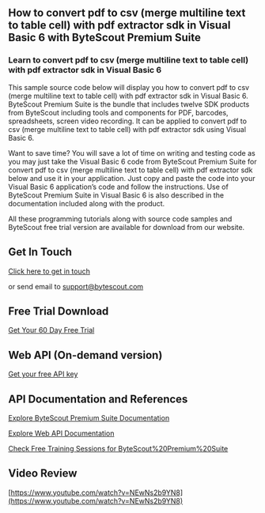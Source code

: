 ## How to convert pdf to csv (merge multiline text to table cell) with pdf extractor sdk in Visual Basic 6 with ByteScout Premium Suite

### Learn to convert pdf to csv (merge multiline text to table cell) with pdf extractor sdk in Visual Basic 6

This sample source code below will display you how to convert pdf to csv (merge multiline text to table cell) with pdf extractor sdk in Visual Basic 6. ByteScout Premium Suite is the bundle that includes twelve SDK products from ByteScout including tools and components for PDF, barcodes, spreadsheets, screen video recording. It can be applied to convert pdf to csv (merge multiline text to table cell) with pdf extractor sdk using Visual Basic 6.

Want to save time? You will save a lot of time on writing and testing code as you may just take the Visual Basic 6 code from ByteScout Premium Suite for convert pdf to csv (merge multiline text to table cell) with pdf extractor sdk below and use it in your application. Just copy and paste the code into your Visual Basic 6 application’s code and follow the instructions. Use of ByteScout Premium Suite in Visual Basic 6 is also described in the documentation included along with the product.

All these programming tutorials along with source code samples and ByteScout free trial version are available for download from our website.

## Get In Touch

[Click here to get in touch](https://bytescout.zendesk.com/hc/en-us/requests/new?subject=ByteScout%20Premium%20Suite%20Question)

or send email to [support@bytescout.com](mailto:support@bytescout.com?subject=ByteScout%20Premium%20Suite%20Question) 

## Free Trial Download

[Get Your 60 Day Free Trial](https://bytescout.com/download/web-installer?utm_source=github-readme)

## Web API (On-demand version)

[Get your free API key](https://pdf.co/documentation/api?utm_source=github-readme)

## API Documentation and References

[Explore ByteScout Premium Suite Documentation](https://bytescout.com/documentation/index.html?utm_source=github-readme)

[Explore Web API Documentation](https://pdf.co/documentation/api?utm_source=github-readme)

[Check Free Training Sessions for ByteScout%20Premium%20Suite](https://academy.bytescout.com/)

## Video Review

[https://www.youtube.com/watch?v=NEwNs2b9YN8](https://www.youtube.com/watch?v=NEwNs2b9YN8)